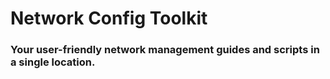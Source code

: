 # Network Config Toolkit

### Your user-friendly network management guides and scripts in a single location.
